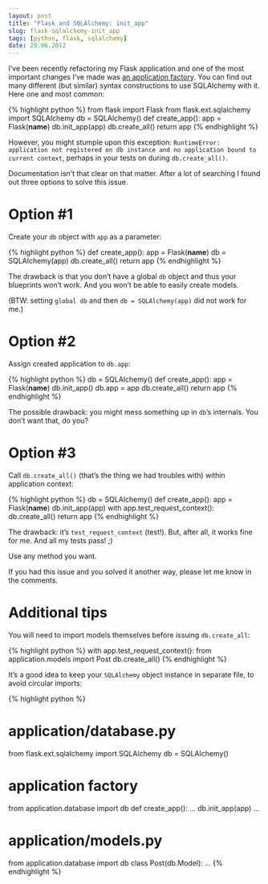 ```yaml
---
layout: post
title: "Flask and SQLAlchemy: init_app"
slug: flask-sqlalchemy-init_app
tags: [python, flask, sqlalchemy]
date: 29.06.2012
---
```


I’ve been recently refactoring my Flask application and one of the most
important changes I’ve made was [an application factory]. You can find
out many different (but similar) syntax constructions to use SQLAlchemy
with it. Here one and most common:

{% highlight python %}
from flask import Flask
from flask.ext.sqlalchemy import SQLAlchemy
db = SQLAlchemy()
def create_app():
    app = Flask(__name__)
    db.init_app(app)
    db.create_all()
    return app
{% endhighlight %}

However, you might stumple upon this exception:
`RuntimeError: application not registered on db instance and no application bound to current context`,
perhaps in your tests on during `db.create_all()`.

Documentation isn’t that clear on that matter. After a lot of searching
I found out three options to solve this issue.

Option \#1
==========

Create your `db` object with `app` as a parameter:

{% highlight python %}
def create_app():
    app = Flask(__name__)
    db = SQLAlchemy(app)
    db.create_all()
    return app
{% endhighlight %}

The drawback is that you don’t have a global `db` object and thus your
blueprints won’t work. And you won’t be able to easily create models.

(BTW: setting `global db` and then `db = SQLAlchemy(app)` did not work
for me.)

Option \#2
==========

Assign created application to `db.app`:

{% highlight python %}
db = SQLAlchemy()
def create_app():
    app = Flask(__name__)
    db.init_app()
    db.app = app
    db.create_all()
    return app
{% endhighlight %}

The possible drawback: you might mess something up in `db`’s internals.
You don’t want that, do you?

Option \#3
==========

Call `db.create_all()` (that’s the thing we had troubles with) within
application context:

{% highlight python %}
db = SQLAlchemy()
def create_app():
    app = Flask(__name__)
    db.init_app(app)
    with app.test_request_context():
        db.create_all()
    return app
{% endhighlight %}

The drawback: it’s `test_request_context` (test!). But, after all, it
works fine for me. And all my tests pass! ;)

Use any method you want.

If you had this issue and you solved it another way, please let me know
in the comments.

Additional tips
===============

You will need to import models themselves before issuing
`db.create_all`:

{% highlight python %}
with app.test_request_context():
    from application.models import Post
    db.create_all()
{% endhighlight %}

It’s a good idea to keep your `SQLAlchemy` object instance in separate
file, to avoid circular imports:

{% highlight python %}
# application/database.py
from flask.ext.sqlalchemy import SQLAlchemy
db = SQLAlchemy()

# application factory
from application.database import db
def create_app():
    ...
    db.init_app(app)
    ...

# application/models.py
from application.database import db
class Post(db.Model):
    ...
{% endhighlight %}

  [an application factory]: http://flask.pocoo.org/docs/patterns/appfactories/
